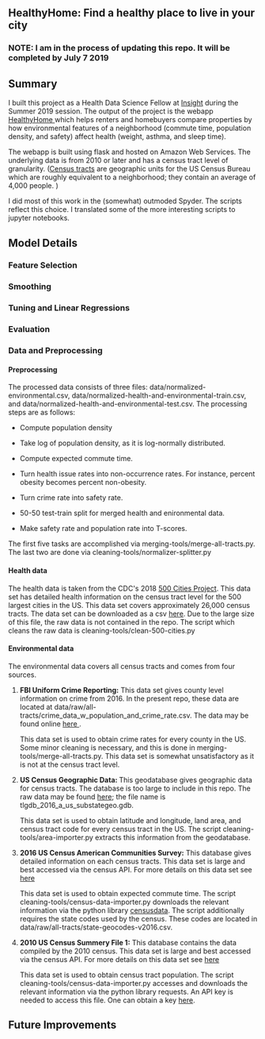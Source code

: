 <h2>HealthyHome: Find a healthy place to live in your city</h2>

<h3> NOTE: I am in the process of updating this repo. It will be completed by July 7 2019 </h3>

<h2> Summary </h2>

<p>I built this project as a Health Data Science Fellow at <a href="https://www.insighthealthdata.com/"> Insight</a> during the Summer 2019 session. The output of the project is the webapp <a href="http://philwesolek.com/"> HealthyHome </a> which helps renters and homebuyers compare properties by how environmental features of a neighborhood (commute time, population density, and safety) affect health  (weight, asthma, and sleep time).</p>

<p> The webapp is built using flask and hosted on Amazon Web Services. The underlying data is from 2010 or later and has a census tract level of granularity. (<a href="https://en.wikipedia.org/wiki/Census_tract">Census tracts</a> are geographic units for the US Census Bureau which are roughly equivalent to a neighborhood; they contain an average of 4,000 people. )</p>

<p> I did most of this work in the (somewhat) outmoded Spyder. The scripts reflect this choice. I translated some of the more interesting scripts to jupyter notebooks.</p>

<h2> Model Details </h2>

<h3> Feature Selection <h3>

<h3> Smoothing <h3>

<h3> Tuning and Linear Regressions </h3>

<h3> Evaluation<h3>
 
 <h3> Data and Preprocessing </h3>
 <h4>Preprocessing</h4>
<p>The processed data consists of three files: data/normalized-environmental.csv, data/normalized-health-and-environmental-train.csv, and data/normalized-health-and-environmental-test.csv. The processing steps are as follows:</p>
<ul>
<li><p> Compute population density</p></li>
<li><p> Take log of population density, as it is log-normally distributed.</p></li>
<li><p> Compute expected commute time. <p></li>
<li> <p> Turn health issue rates into non-occurrence rates. For instance, percent obesity becomes percent non-obesity. </p></li>
<li> <p>Turn crime rate into safety rate. </p></li>
<li> <p> 50-50 test-train split for merged health and enironmental data.<p> </li>
<li> <p>Make safety rate and population rate into T-scores. </p> </li>
</ul>
<p>The first five tasks are accomplished via merging-tools/merge-all-tracts.py. The last two are done via cleaning-tools/normalizer-splitter.py</p>

 
 
 <h4> Health data</h4>
The health data is taken from the CDC's  2018 <a href="https://www.cdc.gov/500cities/index.htm">500 Cities Project</a>. This data set has detailed health information on the census tract level for the 500 largest cities in the US. This data set covers approximately 26,000 census tracts. The data set can be downloaded as a csv <a href="https://catalog.data.gov/dataset/500-cities-local-data-for-better-health-fc759">here</a>. Due to the large size of this file, the raw data is not contained in the repo. The script which cleans the raw data is cleaning-tools/clean-500-cities.py


<h4>Environmental data</h4>
The environmental data covers all census tracts and comes from four sources.
<ol>
  <li><p> <b>FBI Uniform Crime Reporting:</b> This data set gives county level information on crime from 2016. In the present repo, these data are located at data/raw/all-tracts/crime_data_w_population_and_crime_rate.csv. The data may be found online <a href="https://www.kaggle.com/mikejohnsonjr/united-states-crime-rates-by-county">here </a>.</p>
    <p> This data set is used to obtain crime rates for every county in the US. Some minor cleaning is necessary, and this is done in merging-tools/merge-all-tracts.py. This data set is somewhat unsatisfactory as it is not at the census tract level.</p>
  </li>
  
  <li> <p><b> US Census Geographic Data: </b> This geodatabase gives geographic data for census tracts. The database is too large to include in this repo. The raw data may be found <a href="https://www2.census.gov/geo/tiger/TGRGDB16/" >here</a>; the file name is tlgdb_2016_a_us_substategeo.gdb. </p>
  <p> This data set is used to obtain latitude and longitude, land area, and census tract code for every census tract in the US. The script cleaning-tools/area-importer.py extracts this information from the geodatabase. </p> </li>

 <li><p><b> 2016 US Census American Communities Survey:</b> This database gives detailed information on each census tracts. This data set is large and best accessed via the census API. For more details on this data set see <a href="https://www.census.gov/programs-surveys/acs">here</a></p>
    <p> This data set is used to obtain expected commute time. The script cleaning-tools/census-data-importer.py downloads the relevant information via the python library <a href="https://pypi.org/project/CensusData/">censusdata</a>. The script additionally requires the state codes used by the census. These codes are located in data/raw/all-tracts/state-geocodes-v2016.csv.</p>
    
 <li><p><b> 2010 US Census Summery File 1:</b> This database contains the data compiled by the 2010 census. This data set is large and best accessed via the census API. For more details on this data set see <a href="https://www.census.gov/data/datasets/2010/dec/summary-file-1.html">here</a></p>
    <p> This data set is used to obtain census tract population. The script cleaning-tools/census-data-importer.py accesses and downloads the relevant information via the python library requests. An API key is needed to access this file. One can obtain a key <a href="https://api.census.gov/data/key_signup.html">here</a>. </p></li>
      
    
</ol>



 

<h2> Future Improvements </h2>
